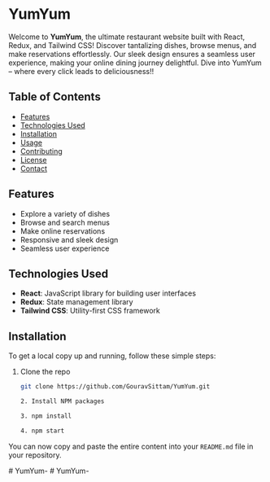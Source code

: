 # YumYum

Welcome to **YumYum**, the ultimate restaurant website built with React, Redux, and Tailwind CSS! Discover tantalizing dishes, browse menus, and make reservations effortlessly. Our sleek design ensures a seamless user experience, making your online dining journey delightful. Dive into YumYum – where every click leads to deliciousness!!

## Table of Contents

- [Features](#features)
- [Technologies Used](#technologies-used)
- [Installation](#installation)
- [Usage](#usage)
- [Contributing](#contributing)
- [License](#license)
- [Contact](#contact)

## Features

- Explore a variety of dishes
- Browse and search menus
- Make online reservations
- Responsive and sleek design
- Seamless user experience

## Technologies Used

- **React**: JavaScript library for building user interfaces
- **Redux**: State management library
- **Tailwind CSS**: Utility-first CSS framework

## Installation

To get a local copy up and running, follow these simple steps:

1. Clone the repo
   ```sh
   git clone https://github.com/GouravSittam/YumYum.git

   2. Install NPM packages
   
   3. npm install

   4. npm start
   
You can now copy and paste the entire content into your `README.md` file in your repository.

   
#   Y u m Y u m -  
 #   Y u m Y u m -  
 